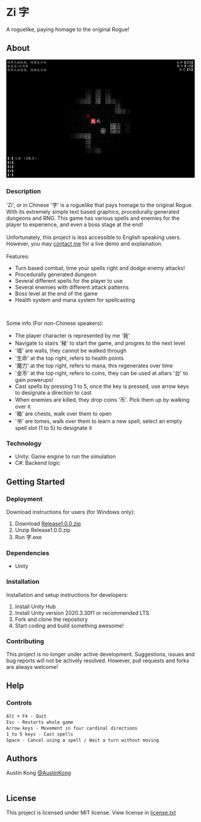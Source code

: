 # Zi 字
A roguelike, paying homage to the original Rogue!
## About
![Image](Image.png)
### Description
'Zi', or in Chinese '字' is a roguelike that pays homage to the original Rogue. With its extremely simple text based graphics, procedurally generated dungeons and RNG. This game has various spells and enemies for the player to experience, and even a boss stage at the end!
<br><br>
Unfortunately, this project is less accessible to English speaking users. However, you may [contact me](https://github.com/AustinKong) for a live demo and explaination.
<br><br>
Features:

* Turn based combat, time your spells right and dodge enemy attacks!
* Procedurally generated dungeon
* Several different spells for the player to use
* Several enemies with different attack patterns
* Boss level at the end of the game
* Health system and mana system for spellcasting
<br>

Some info (For non-Chinese speakers):

* The player character is represented by me '我'
* Navigate to stairs '梯' to start the game, and progres to the next level
* '墙' are walls, they cannot be walked through
* '生命' at the top right, refers to health points
* '魔力' at the top right, refers to mana, this regenerates over time
* '金币' at the top right, refers to coins, they can be used at altars '台' to gain powerups!
* Cast spells by pressing 1 to 5, once the key is pressed, use arrow keys to designate a direction to cast
* When enemies are killed, they drop coins '币'. Pick them up by walking over it
* '箱' are chests, walk over them to open
* '书' are tomes, walk over them to learn a new spell, select an empty spell slot (1 to 5) to designate it

### Technology
* Unity: Game engine to run the simulation
* C#: Backend logic
## Getting Started
### Deployment
Download instructions for users (for Windows only):
1. Download [Release1.0.0.zip](https://github.com/AustinKong/koi/releases/tag/1.0.0)
2. Unzip Release1.0.0.zip
3. Run 字.exe 
### Dependencies
* Unity
### Installation
Installation and setup instructions for developers:
1. Install Unity Hub
2. Install Unity version 2020.3.30f1 or recommended LTS
3. Fork and clone the repository
4. Start coding and build something awesome!
### Contributing
This project is no longer under active development. Suggestions, issues and bug reports will not be actively resolved. However, pull requests and forks are always welcome!
## Help
### Controls
	Alt + F4 - Quit
	Esc - Restarts whole game
	Arrow keys - Movement in four cardinal directions
	1 to 5 keys - Cast spells
	Space - Cancel using a spell / Wait a turn without moving
	
## Authors
Austin Kong [@AustinKong](https://github.com/AustinKong) <br><br>

## License
This project is licensed under MIT license. View license in [license.txt](license.txt)
